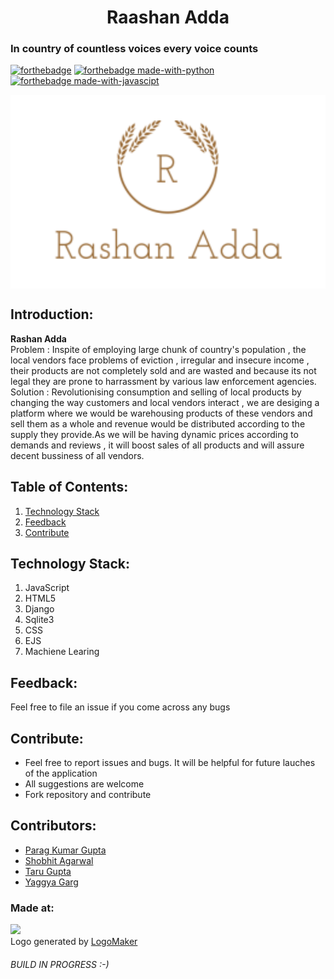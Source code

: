 <h1 align="center">Raashan Adda</h1>

<h3>In country of countless voices every voice counts</h3>

[![forthebadge](https://forthebadge.com/images/badges/uses-html.svg)](https://html.com)
[![forthebadge made-with-python](http://ForTheBadge.com/images/badges/made-with-python.svg)](https://www.python.org/)
[![forthebadge made-with-javascipt](http://ForTheBadge.com/images/badges/made-with-javascript.svg)](https://www.javascript.com/)



<img src="Logo.png" align="center">

## Introduction:
<b>Rashan Adda</b> <br>
Problem : Inspite of employing large chunk of country's population , the local vendors face problems of eviction , irregular and insecure income , their products are not completely sold and are wasted and because its not legal they are prone to harrassment by various law enforcement agencies.  <br>
Solution : Revolutionising consumption and selling of local products by changing the way customers and local vendors interact , we are desiging a platform where we would be warehousing products of these vendors and sell them as a whole and revenue would be distributed according to the supply they provide.As we will be having dynamic prices according to demands and reviews , it will boost sales of all products and will assure decent bussiness of all vendors.

## Table of Contents:

1) [Technology Stack](#depend)
2) [Feedback](#feed)
3) [Contribute](#contri)

<a name="depend"></a>
## Technology Stack:
  1) JavaScript
  2) HTML5
  3) Django
  4) Sqlite3
  5) CSS
  6) EJS
  7) Machiene Learing
  
<a name="feed"></a>
## Feedback:
Feel free to file an issue if you come across any bugs

<a name="contri"></a>
## Contribute:
* Feel free to report issues and bugs. It will be helpful for future lauches of the application
* All suggestions are welcome
* Fork repository and contribute

## Contributors:

* [Parag Kumar Gupta](https://github.com/paraggupta027)
* [Shobhit Agarwal](https://github.com/shobhit2002)
* [Taru Gupta](https://github.com/taru2001)
* [Yaggya Garg](https://github.com/yaggya01)

### Made at:
<img src="https://i.ibb.co/3vMYD6M/Made-at-Hack-36.png">
<div>Logo generated by <a href="https://www.logomaker.com/" title="Free Online Logo Maker">LogoMaker</a></div>
<h6>BUILD IN PROGRESS :-)<h6>
